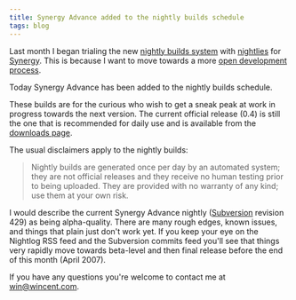 ```yaml
---
title: Synergy Advance added to the nightly builds schedule
tags: blog
---
```


Last month I began trialing the new [nightly builds system](http://www.wincent.com/a/news/archives/2007/03/nightly_builds.php) with [nightlies](http://www.wincent.com/a/about/wincent/weblog/nightlog/archives/synergy/) for [Synergy](http://synergy.wincent.com/). This is because I want to move towards a more [open development process](http://www.wincent.com/a/about/wincent/weblog/archives/2007/03/planned_changes.php).

Today Synergy Advance has been added to the nightly builds schedule.

These builds are for the curious who wish to get a sneak peak at work in progress towards the next version. The current official release (0.4) is still the one that is recommended for daily use and is available from the [downloads page](http://www.wincent.com/a/products/synergy-advance/download/).

The usual disclaimers apply to the nightly builds:

> Nightly builds are generated once per day by an automated system; they are not official releases and they receive no human testing prior to being uploaded. They are provided with no warranty of any kind; use them at your own risk.

I would describe the current Synergy Advance nightly ([Subversion](http://www.wincent.com/knowledge-base/Subversion) revision 429) as being alpha-quality. There are many rough edges, known issues, and things that plain just don't work yet. If you keep your eye on the Nightlog RSS feed and the Subversion commits feed you'll see that things very rapidly move towards beta-level and then final release before the end of this month (April 2007).

If you have any questions you're welcome to contact me at <win@wincent.com>.
